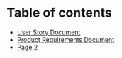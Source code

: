 # Table of contents

* [User Story Document](README.md)
* [Product Requirements Document](product-requirements-document.md)
* [Page 2](page-2.md)
